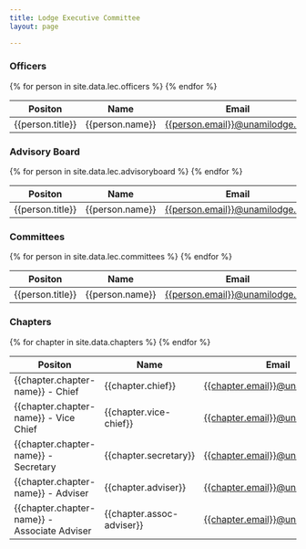 ```yaml
---
title: Lodge Executive Committee
layout: page

---
```

<h3 class="mt-5">Officers</h3>
<table class="table table-striped mt-3">
  <thead>
    <tr>
      <th scope="col">Positon</th>
      <th scope="col">Name</th>
      <th scope="col">Email</th>
    </tr>
  </thead>
  <tbody>
    {% for person in site.data.lec.officers %}
      <tr>
        <td>{{person.title}}</td>
        <td>{{person.name}}</td>
        <td><a href="/contact#{{person.email}}">{{person.email}}@unamilodge.org</a></td>
      </tr>
    {% endfor %}
  </tbody>
</table>
<h3 class="mt-5">Advisory Board</h3>
<table class="table table-striped mt-3">
  <thead>
    <tr>
      <th scope="col">Positon</th>
      <th scope="col">Name</th>
      <th scope="col">Email</th>
    </tr>
  </thead>
  <tbody>
    {% for person in site.data.lec.advisoryboard %}
      <tr>
        <td>{{person.title}}</td>
        <td>{{person.name}}</td>
        <td><a href="/contact#{{person.email}}">{{person.email}}@unamilodge.org</a></td>
      </tr>
    {% endfor %}
  </tbody>
</table>
<h3 class="mt-5">Committees</h3>
<table class="table table-striped mt-3">
  <thead>
    <tr>
      <th scope="col">Positon</th>
      <th scope="col">Name</th>
      <th scope="col">Email</th>
    </tr>
  </thead>
  <tbody>
    {% for person in site.data.lec.committees %}
      <tr>
        <td>{{person.title}}</td>
        <td>{{person.name}}</td>
        <td><a href="/contact#{{person.email}}">{{person.email}}@unamilodge.org</a></td>
      </tr>
    {% endfor %}
  </tbody>
</table>
<h3 class="mt-5">Chapters</h3>
<table class="table table-striped mt-3">
  <thead>
    <tr>
      <th scope="col">Positon</th>
      <th scope="col">Name</th>
      <th scope="col">Email</th>
    </tr>
  </thead>
  <tbody>
    {% for chapter in site.data.chapters %}
      <tr>
        <td>{{chapter.chapter-name}} - Chief</td>
        <td>{{chapter.chief}}</td>
        <td><a href="mailto:{{chapter.email}}@unamilodge.org">{{chapter.email}}@unamilodge.org</a></td>
      </tr>
      <tr>
        <td>{{chapter.chapter-name}} - Vice Chief</td>
        <td>{{chapter.vice-chief}}</td>
        <td><a href="mailto:{{chapter.email}}@unamilodge.org">{{chapter.email}}@unamilodge.org</a></td>
      </tr>
      <tr>
        <td>{{chapter.chapter-name}} - Secretary</td>
        <td>{{chapter.secretary}}</td>
        <td><a href="mailto:{{chapter.email}}@unamilodge.org">{{chapter.email}}@unamilodge.org</a></td>
      </tr>
      <tr>
        <td>{{chapter.chapter-name}} - Adviser</td>
        <td>{{chapter.adviser}}</td>
        <td><a href="mailto:{{chapter.email}}@unamilodge.org">{{chapter.email}}@unamilodge.org</a></td>
      </tr>
      <tr>
        <td>{{chapter.chapter-name}} - Associate Adviser</td>
        <td>{{chapter.assoc-adviser}}</td>
        <td><a href="mailto:{{chapter.email}}@unamilodge.org">{{chapter.email}}@unamilodge.org</a></td>
      </tr>
    {% endfor %}
  </tbody>
</table>
